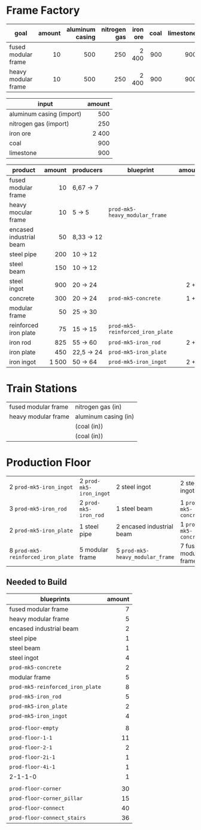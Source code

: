 # Frame Factory

| goal                | amount | aluminum casing | nitrogen gas | iron ore | coal | limestone |
|---------------------|-------:|----------------:|-------------:|---------:|-----:|----------:|
| fused modular frame |     10 |             500 |          250 |    2 400 |  900 |       900 |
| heavy modular frame |     10 |             500 |          250 |    2 400 |  900 |       900 |

| input                    | amount |
|--------------------------|-------:|
| aluminum casing (import) |    500 |
| nitrogen gas (import)    |    250 |
| iron ore                 |  2 400 |
| coal                     |    900 |
| limestone                |    900 |

| product                 | amount | producers      | blueprint                        | amount |
|-------------------------|-------:|----------------|----------------------------------|-------:|
| fused modular frame     |     10 | 6,67 &rarr; 7  |                                  |      7 |
| heavy mocular frame     |     10 | 5 &rarr; 5     | `prod-mk5-heavy_modular_frame`   |      5 |
| encased industrial beam |     50 | 8,33 &rarr; 12 |                                  |      2 |
| steel pipe              |    200 | 10 &rarr; 12   |                                  |      1 |
| steel beam              |    150 | 10 &rarr; 12   |                                  |      1 |
| steel ingot             |    900 | 20 &rarr; 24   |                                  |  2 + 2 |
| concrete                |    300 | 20 &rarr; 24   | `prod-mk5-concrete`              |  1 + 1 |
| modular frame           |     50 | 25 &rarr; 30   |                                  |      5 |
| reinforced iron plate   |     75 | 15 &rarr; 15   | `prod-mk5-reinforced_iron_plate` |      5 |
| iron rod                |    825 | 55 &rarr; 60   | `prod-mk5-iron_rod`              |  2 + 3 |
| iron plate              |    450 | 22,5 &rarr; 24 | `prod-mk5-iron_plate`            |      2 |
| iron ingot              |  1 500 | 50 &rarr; 64   | `prod-mk5-iron_ingot`            |  2 + 2 |

# Train Stations
|                     |                      |
|---------------------|----------------------|
| fused modular frame | nitrogen gas (in)    |
| heavy modular frame | aluminum casing (in) |
|                     | (coal (in))          |
|                     | (coal (in))          |

# Production Floor
|                                    |                         |                                  |                       |
|------------------------------------|-------------------------|----------------------------------|-----------------------|
| 2 `prod-mk5-iron_ingot`            | 2 `prod-mk5-iron_ingot` | 2 steel ingot                    | 2 steel ingot         |
| 3 `prod-mk5-iron_rod`              | 2 `prod-mk5-iron_rod`   | 1 steel beam                     | 1 `prod-mk5-concrete` |
| 2 `prod-mk5-iron_plate`            | 1 steel pipe            | 2 encased industrial beam        | 1 `prod-mk5-concrete` |
| 8 `prod-mk5-reinforced_iron_plate` | 5 modular frame         | 5 `prod-mk5-heavy_modular_frame` | 7 fused modular frame |

## Needed to Build

| blueprints                       | amount |
|----------------------------------|-------:|
| fused modular frame              |      7 |
| heavy modular frame              |      5 |
| encased industrial beam          |      2 |
| steel pipe                       |      1 |
| steel beam                       |      1 |
| steel ingot                      |      4 |
| `prod-mk5-concrete`              |      2 |
| modular frame                    |      5 |
| `prod-mk5-reinforced_iron_plate` |      8 |
| `prod-mk5-iron_rod`              |      5 |
| `prod-mk5-iron_plate`            |      2 |
| `prod-mk5-iron_ingot`            |      4 |
|                                  |        |
| `prod-floor-empty`               |      8 |
| `prod-floor-1-1`                 |     11 |
| `prod-floor-2-1`                 |      2 |
| `prod-floor-2i-1`                |      1 |
| `prod-floor-4i-1`                |      1 |
| 2-1-1-0                          |      1 |
|                                  |        |
| `prod-floor-corner`              |     30 |
| `prod-floor-corner_pillar`       |     15 |
| `prod-floor-connect`             |     40 |
| `prod-floor-connect_stairs`      |     36 |
